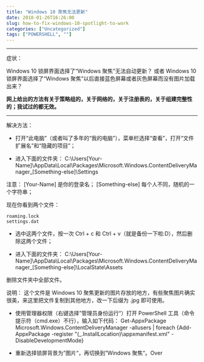 ```yaml
---
title: "Windows 10 聚焦无法更新"
date: 2018-01-26T16:26:00
slug: how-to-fix-windows-10-spotlight-to-work
categories: ["Uncategorized"]
tags: ["POWERSHELL", ""]
---
```


---

症状：

Windows 10 锁屏界面选择了“Windows 聚焦”无法自动更新？
或者
Windows 10 锁屏界面选择了“Windows 聚焦”以后直接蓝色屏幕或者灰色屏幕而没有图片加载出来？

**网上给出的方法有关于策略组的，关于网络的，关于注册表的，关于组建完整性的；我试过的都无效。**

---

解决方法：

- 打开“此电脑”（或者叫了多年的“我的电脑”），菜单栏选择“查看”，打开“文件扩展名”和“隐藏的项目”；

- 进入下面的文件夹： C:\Users[Your-Name]\AppData\Local\Packages\Microsoft.Windows.ContentDeliveryManager_[Something-else]\Settings

注意：
[Your-Name] 是你的登录名；
[Something-else] 每个人不同，随机的一个字符串；

现在你看到两个文件：

```
roaming.lock
settings.dat
```

- 选中这两个文件，按一次 Ctrl + c 和 Ctrl + v（就是备份一下啦:D），然后删除这两个文件；

- 进入下面的文件夹： C:\Users[Your-Name]\AppData\Local\Packages\Microsoft.Windows.ContentDeliveryManager_[Something-else]\LocalState\Assets

删除文件夹中全部文件。

说明：
这个文件是 Windows 10 聚焦更新的图片存放的地方，有些聚焦图片确实很美，来这里把文件复制到其他地方，改一下后缀为 .jpg 即可使用。

- 使用管理器权限（右键选择”管理员身份运行“）打开 PowerShell 工具（命令提示符（cmd.exe）不行），输入如下代码： Get-AppxPackage Microsoft.Windows.ContentDeliveryManager -allusers | foreach {Add-AppxPackage -register "$($_.InstallLocation)\appxmanifest.xml" -DisableDevelopmentMode}

- 重新选择锁屏背景为”图片“，再切换到”Windows 聚焦“。Over